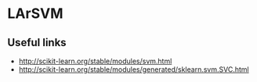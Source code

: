 # LArSVM

Useful links
------------

 - http://scikit-learn.org/stable/modules/svm.html
 - http://scikit-learn.org/stable/modules/generated/sklearn.svm.SVC.html
